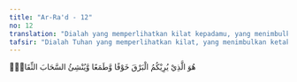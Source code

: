 ```yaml
---
title: "Ar-Ra'd - 12"
no: 12
translation: "Dialah yang memperlihatkan kilat kepadamu, yang menimbulkan ketakutan dan harapan, dan Dia menjadikan mendung. "
tafsir: "Dialah Tuhan yang memperlihatkan kilat, yang menimbulkan ketakutan disambar petir bagi orang-orang yang sedang berada di alam bebas atau bepergian. Tetapi kadangkala kilat dan petir itu menimbulkan harapan bagi orang lain seperti para petani yang mengharapkan turunnya hujan untuk mengairi sawah dan ladangnya. Demikian pula segala sesuatu di dunia ini, kadang-kadang dipandang baik karena dibutuhkan pada masa-masa tertentu, dan kadangkala dipandang buruk mengingat kemudaratan yang mungkin ditimbulkannya. Allah pula yang mengadakan awan mendung yang mengandung air hujan dan karena beratnya, maka awan tersebut tercurah ke permukaan bumi turun menjadi hujan.\n\nMenurut kajian saintis, terbentuknya awan-awan mendung (thunder-clouds), kilat, guruh, dan halilintar, sebagaimana diungkapkan dalam Al-Quran, sejak awal diyakini oleh banyak ilmuwan merupakan fenomena alam yang mempunyai hubungan yang erat dengan proses kejadian hujan dan atau badai yang sering terjadi di permukaan bumi. Fenomena ini adalah salah satu tanda kekuasaan dan keperkasaan Allah.\n\nMemang tidak semua jenis awan bisa mendatangkan hujan. Awan yang dapat menyebabkan turunnya hujan adalah awan dari jenis kumulonimbus (cumulonimbus). Menurut saintis, awan yang terbentuk akan menghasilkan pemisah muatan (listrik) positif dan negatif. Muatan positif umumnya berkumpul di bagian atas awan, sedangkan muatan negatif berkumpul di bagian bawah awan. Muatan tersebut akan mengalir melalui berbagai cara seperti antar kantong muatan di awan, dari awan ke bumi, lepas melalui udara sebagai aliran muatan elektrostatik, dan meloncat ke ionosfer. Lompatan bunga api raksasa ini dikenal sebagai petir, kilat, atau halilintar. Sebagai akibatnya udara terbelah, sambarannya yang memiliki kecepatan mencapai 150.000 km/detik akan menimbulkan bunyi menggele-gar yang biasa kita sebut geluduk, geledek, guruh, guntur, dan lain-lain. Suara geledek ini menciutkan hati manusia yang mendengarnya dan dampaknya kerap bisa mematikan manusia. Inilah yang dimaksud dengan \"kilat yang menakutkan\".\n\nBenjamin Franklin (1752) berhasil membuktikan bahwa petir adalah suatu lompatan listrik (electric discharge) yang sangat besar. Dari hasil penelitian kemudian diketahui bahwa besar medan listrik minimal yang memungkinkan terpicunya petir ini adalah sekitar 1.000.000 volt per meter. \n\nDalam kondisi tertentu, bumi yang cenderung menjadi peredam listrik statis, bisa pula ikut berinteraksi. Hal ini dimungkinkan terjadi peng-konsentrasian listrik bermuatan positif karena adanya beda muatan antara dasar awan dengan permukaan bumi. Yang terjadi kemudian adalah perpindahan muatan listrik. Maka secara fisik kita akan melihat sambaran petir dengan muatan listrik yang begitu besar, selanjutnya akan segera menyebar ke bagian permukaan bumi yang kemudian menjalar ke dalam tanah dan akhirnya ternetralisasi pada kedalaman yang mengandung air tanah. Tempat terjadinya perpindahan muatan listrik ini yang sering kali mendatangkan musibah dan kerusakan. Ini yang biasa dikenal dengan istilah disambar petir atau geledek.\n\nDari sisi pengamatan lainnya diketahui bahwa petir mempunyai manfaat bagi bumi dan manusia. Petir merupakan proses alam yang menghasilkan unsur nitrogen yang dibutuhkan tumbuh-tumbuhan dan mengisi sekitar 4/5 atmosfir bumi, bahkan petir juga berfungsi dalam sirkuit global listrik. Kilatan petir raksasa diyakini akan dapat membantu menyeimbangkan sirkuit global listrik antara bumi dan angkasa dan juga berkonsentrasi dalam pembentukan ozon. Selain itu maka kilat yang berkilauan itu bisa menghasilkan jamur. Menurut penelitian di Jepan, jamur shiitake bisa tumbuh subur bila di sekitar benih yang ditaburkan itu diberi loncatan listrik, yang sama dengan efek kilat. Hal ini berdasarkan pengalaman bahwa setelah kemarin sorenya ada kilat, besoknya di sekitarnya tumbuh banyak sekali jamur. Selain itu panjang (kekuatan) kilat bisa meramalkan curah hujan yang bakal turun keesokan harinya. Demikian penjelasan dari pandangan saintis."
---
```


هُوَ الَّذِيْ يُرِيْكُمُ الْبَرْقَ خَوْفًا وَّطَمَعًا وَّيُنْشِئُ السَّحَابَ الثِّقَالَۚ  
